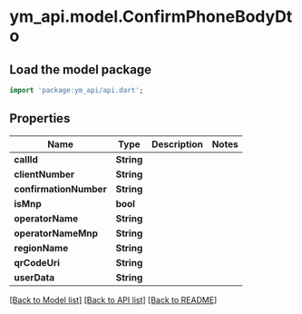 # ym_api.model.ConfirmPhoneBodyDto

## Load the model package
```dart
import 'package:ym_api/api.dart';
```

## Properties
Name | Type | Description | Notes
------------ | ------------- | ------------- | -------------
**callId** | **String** |  | 
**clientNumber** | **String** |  | 
**confirmationNumber** | **String** |  | 
**isMnp** | **bool** |  | 
**operatorName** | **String** |  | 
**operatorNameMnp** | **String** |  | 
**regionName** | **String** |  | 
**qrCodeUri** | **String** |  | 
**userData** | **String** |  | 

[[Back to Model list]](../README.md#documentation-for-models) [[Back to API list]](../README.md#documentation-for-api-endpoints) [[Back to README]](../README.md)


